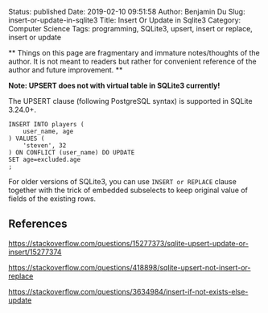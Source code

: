 Status: published
Date: 2019-02-10 09:51:58
Author: Benjamin Du
Slug: insert-or-update-in-sqlite3
Title: Insert Or Update in Sqlite3
Category: Computer Science
Tags: programming, SQLite3, upsert, insert or replace, insert or update

**
Things on this page are fragmentary and immature notes/thoughts of the author.
It is not meant to readers but rather for convenient reference of the author and future improvement.
**

**Note: UPSERT does not with virtual table in SQLite3 currently!**


The UPSERT clause (following PostgreSQL syntax)
is supported in SQLite 3.24.0+.
```
INSERT INTO players (
    user_name, age
) VALUES (
    'steven', 32
) ON CONFLICT (user_name) DO UPDATE
SET age=excluded.age
;
```
For older versions of SQLite3,
you can use `INSERT or REPLACE` clause together with the trick of embedded subselects 
to keep original value of fields of the existing rows.

## References

https://stackoverflow.com/questions/15277373/sqlite-upsert-update-or-insert/15277374

https://stackoverflow.com/questions/418898/sqlite-upsert-not-insert-or-replace

https://stackoverflow.com/questions/3634984/insert-if-not-exists-else-update
